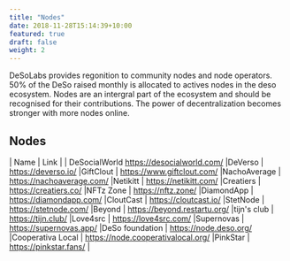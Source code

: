 ```yaml
---
title: "Nodes"
date: 2018-11-28T15:14:39+10:00
featured: true
draft: false
weight: 2
---
```


DeSoLabs provides regonition to community nodes and node operators. 50% of the DeSo raised monthly is allocated to actives nodes in the deso ecosystem. Nodes are an intergral part of the ecosystem and should be recognised for their contributions.  The power of decentralization becomes stronger with more nodes online.

## Nodes

| Name | Link |
| DeSocialWorld https://desocialworld.com/ 
|DeVerso | https://deverso.io/
|GiftClout | https://www.giftclout.com/
|NachoAverage | https://nachoaverage.com/
|Netikitt | https://netikitt.com/
|Creatiers | https://creatiers.co/
|NFTz Zone | https://nftz.zone/
|DiamondApp | https://diamondapp.com/
|CloutCast | https://cloutcast.io/ 
|StetNode | https://stetnode.com/
|Beyond | https://beyond.restartu.org/
|tijn's club | https://tijn.club/
|Love4src | https://love4src.com/
|Supernovas | https://supernovas.app/
|DeSo foundation | https://node.deso.org/
|Cooperativa Local | https://node.cooperativalocal.org/
|PinkStar | https://pinkstar.fans/ |


